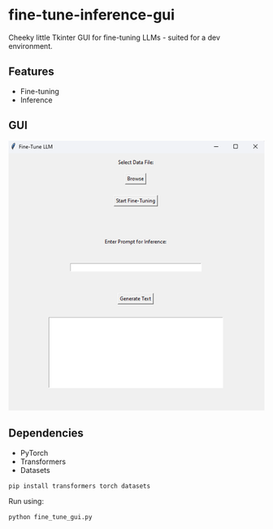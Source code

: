 # fine-tune-inference-gui
Cheeky little Tkinter GUI for fine-tuning LLMs - suited for a dev environment.

## Features
- Fine-tuning
- Inference

## GUI

![Example Image](./window.png)

## Dependencies
- PyTorch
- Transformers
- Datasets

```
pip install transformers torch datasets
```
Run using:
```
python fine_tune_gui.py
```